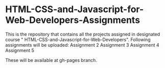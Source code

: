 # HTML-CSS-and-Javascript-for-Web-Developers-Assignments
This is the repository that contains all the projects assigned in designated course " HTML-CSS-and-Javascript-for-Web-Developers". Following assignments will be uploaded:
Assignment 2
Assignment 3
Assignment 4
Assignment 5

These will be available at gh-pages branch.
